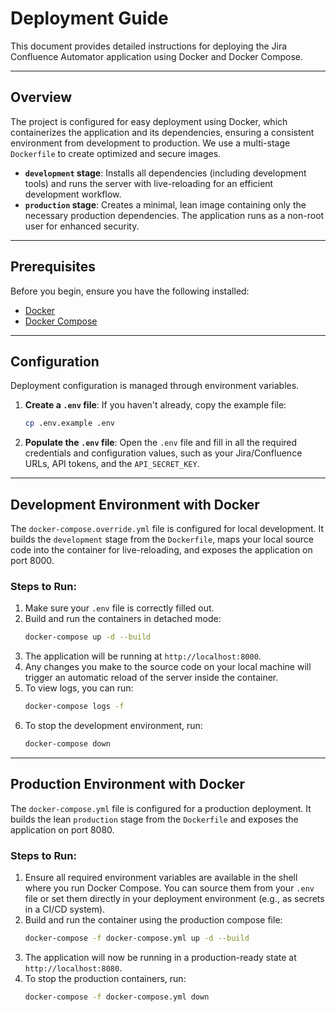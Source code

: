 # Deployment Guide

This document provides detailed instructions for deploying the Jira Confluence Automator application using Docker and Docker Compose.

---

## Overview

The project is configured for easy deployment using Docker, which containerizes the application and its dependencies, ensuring a consistent environment from development to production. We use a multi-stage `Dockerfile` to create optimized and secure images.

-   **`development` stage**: Installs all dependencies (including development tools) and runs the server with live-reloading for an efficient development workflow.
-   **`production` stage**: Creates a minimal, lean image containing only the necessary production dependencies. The application runs as a non-root user for enhanced security.

---

## Prerequisites

Before you begin, ensure you have the following installed:

-   [Docker](https://www.docker.com/get-started)
-   [Docker Compose](https://docs.docker.com/compose/install/)

---

## Configuration

Deployment configuration is managed through environment variables.

1.  **Create a `.env` file**: If you haven't already, copy the example file:
    ```bash
    cp .env.example .env
    ```
2.  **Populate the `.env` file**: Open the `.env` file and fill in all the required credentials and configuration values, such as your Jira/Confluence URLs, API tokens, and the `API_SECRET_KEY`.

---

## Development Environment with Docker

The `docker-compose.override.yml` file is configured for local development. It builds the `development` stage from the `Dockerfile`, maps your local source code into the container for live-reloading, and exposes the application on port 8000.

### Steps to Run:

1.  Make sure your `.env` file is correctly filled out.
2.  Build and run the containers in detached mode:
    ```bash
    docker-compose up -d --build
    ```
3.  The application will be running at `http://localhost:8000`.
4.  Any changes you make to the source code on your local machine will trigger an automatic reload of the server inside the container.
5.  To view logs, you can run:
    ```bash
    docker-compose logs -f
    ```
6.  To stop the development environment, run:
    ```bash
    docker-compose down
    ```

---

## Production Environment with Docker

The `docker-compose.yml` file is configured for a production deployment. It builds the lean `production` stage from the `Dockerfile` and exposes the application on port 8080.

### Steps to Run:

1.  Ensure all required environment variables are available in the shell where you run Docker Compose. You can source them from your `.env` file or set them directly in your deployment environment (e.g., as secrets in a CI/CD system).
2.  Build and run the container using the production compose file:
    ```bash
    docker-compose -f docker-compose.yml up -d --build
    ```
3.  The application will now be running in a production-ready state at `http://localhost:8080`.
4.  To stop the production containers, run:
    ```bash
    docker-compose -f docker-compose.yml down
